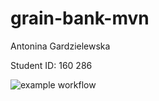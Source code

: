 # grain-bank-mvn

Antonina Gardzielewska

Student ID: 160 286

![example workflow](https://github.com/AntoninaGardzielewska/grain-bank-mvn/actions/workflows/ci.yml/badge.svg)
